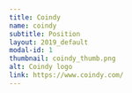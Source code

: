 ```yaml
---
title: Coindy
name: coindy
subtitle: Position
layout: 2019_default
modal-id: 1
thumbnail: coindy_thumb.png
alt: Coindy logo
link: https://www.coindy.com/
---
```

